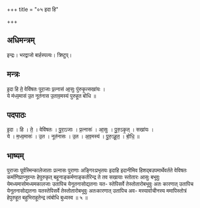 +++
title = "०५ इदा हि"

+++
## अधिमन्त्रम्
इन्द्रः। भरद्वाजो बार्हस्पत्यः। त्रिष्टुप्।

## मन्त्रः
इ॒दा हि ते॒ वेवि॑षतः पुरा॒जाः प्र॒त्नास॑ आ॒सुः पु॑रुकृ॒त्सखा॑यः ।  
ये म॑ध्य॒मास॑ उ॒त नूत॑नास उ॒ताव॒मस्य॑ पुरुहूत बोधि ॥

## पदपाठः
इ॒दा । हि । ते॒ । वेवि॑षतः । पु॒रा॒ऽजाः । प्र॒त्नासः॑ । आ॒सुः । पु॒रु॒ऽकृ॒त् । सखा॑यः ।  
ये । म॒ध्य॒मासः॑ । उ॒त । नूत॑नासः । उ॒त । अ॒व॒मस्य॑ । पु॒रु॒ऽहू॒त॒ । बो॒धि॒ ॥

## भाष्यम्
पुराजाः पूर्वस्मिन्कालेजाताः प्रत्नासः पुराणाः अङ्गिरःप्रभृतयः इदाहि इदानीमिव हिशद्बउपमार्थेवर्तते वेविषतः कर्माणिप्राप्नुवन्तः हेपुरुकृत् बहूनाङ्कर्मणाङ्कर्तरिन्द्र ते तव सखायाः स्तोतारः आसुः बभूवुः येमध्यमासोमध्यमकालजाः उतापिच येनूतनासोद्यतनाः यत- स्तेपिसर्वे तेस्तोतारोबभूवुः अतः कारणात् उतापिच येनूतनासोद्यतनाः यतस्तेपिसर्वे तेस्तोतारोबभूवुः अतःकारणात् उतापिच अव- मस्यार्वाचीनस्य ममापिस्तोत्रं हेपुरुहूत बहुभिराहूतेन्द्र त्वंबोधि बुध्यस्व ॥ ५ ॥